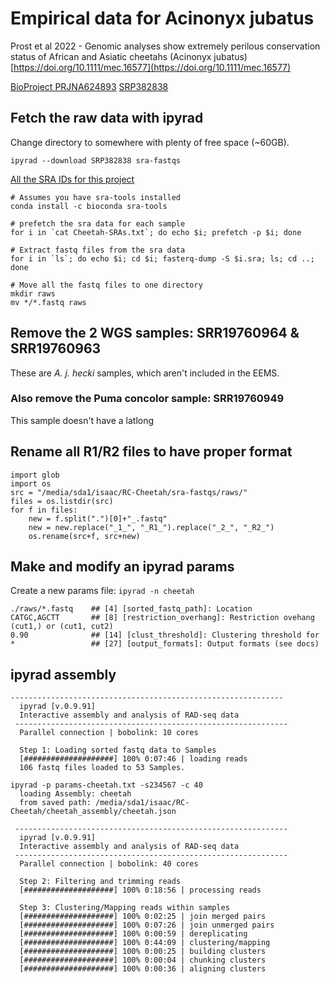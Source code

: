 # Empirical data for Acinonyx jubatus

Prost et al 2022 - Genomic analyses show extremely perilous conservation
status of African and Asiatic cheetahs (Acinonyx jubatus)  
[https://doi.org/10.1111/mec.16577](https://doi.org/10.1111/mec.16577)

[BioProject PRJNA624893](https://www.ncbi.nlm.nih.gov/bioproject/PRJNA624893)
[SRP382838](https://trace.ncbi.nlm.nih.gov/Traces/?view=study&acc=SRP382838)

## Fetch the raw data with ipyrad

Change directory to somewhere with plenty of free space (~60GB).

`ipyrad --download SRP382838 sra-fastqs`

[All the SRA IDs for this project](Cheetah-SRAs.txt)

```
# Assumes you have sra-tools installed
conda install -c bioconda sra-tools

# prefetch the sra data for each sample
for i in `cat Cheetah-SRAs.txt`; do echo $i; prefetch -p $i; done

# Extract fastq files from the sra data
for i in `ls`; do echo $i; cd $i; fasterq-dump -S $i.sra; ls; cd ..; done

# Move all the fastq files to one directory
mkdir raws
mv */*.fastq raws
```

## Remove the 2 WGS samples: SRR19760964 & SRR19760963
These are *A. j. hecki* samples, which aren't included in the EEMS.

### Also remove the Puma concolor sample: SRR19760949
This sample doesn't have a latlong

## Rename all R1/R2 files to have proper format
```
import glob
import os
src = "/media/sda1/isaac/RC-Cheetah/sra-fastqs/raws/"
files = os.listdir(src)
for f in files:
    new = f.split(".")[0]+"_.fastq"
    new = new.replace("_1_", "_R1_").replace("_2_", "_R2_")
    os.rename(src+f, src+new)
```

## Make and modify an ipyrad params
Create a new params file: `ipyrad -n cheetah`

```
./raws/*.fastq    ## [4] [sorted_fastq_path]: Location 
CATGC,AGCTT       ## [8] [restriction_overhang]: Restriction ovehang (cut1,) or (cut1, cut2)
0.90              ## [14] [clust_threshold]: Clustering threshold for
*                 ## [27] [output_formats]: Output formats (see docs)
```

## ipyrad assembly

```
-------------------------------------------------------------
  ipyrad [v.0.9.91]
  Interactive assembly and analysis of RAD-seq data
 ------------------------------------------------------------- 
  Parallel connection | bobolink: 10 cores
  
  Step 1: Loading sorted fastq data to Samples
  [####################] 100% 0:07:46 | loading reads          
  106 fastq files loaded to 53 Samples.

ipyrad -p params-cheetah.txt -s234567 -c 40
  loading Assembly: cheetah
  from saved path: /media/sda1/isaac/RC-Cheetah/cheetah_assembly/cheetah.json

 -------------------------------------------------------------
  ipyrad [v.0.9.91]
  Interactive assembly and analysis of RAD-seq data
 ------------------------------------------------------------- 
  Parallel connection | bobolink: 40 cores
  
  Step 2: Filtering and trimming reads
  [####################] 100% 0:18:56 | processing reads     
  
  Step 3: Clustering/Mapping reads within samples
  [####################] 100% 0:02:25 | join merged pairs      
  [####################] 100% 0:07:26 | join unmerged pairs    
  [####################] 100% 0:00:59 | dereplicating          
  [####################] 100% 0:44:09 | clustering/mapping     
  [####################] 100% 0:00:25 | building clusters      
  [####################] 100% 0:00:04 | chunking clusters      
  [####################] 100% 0:00:36 | aligning clusters      
```

